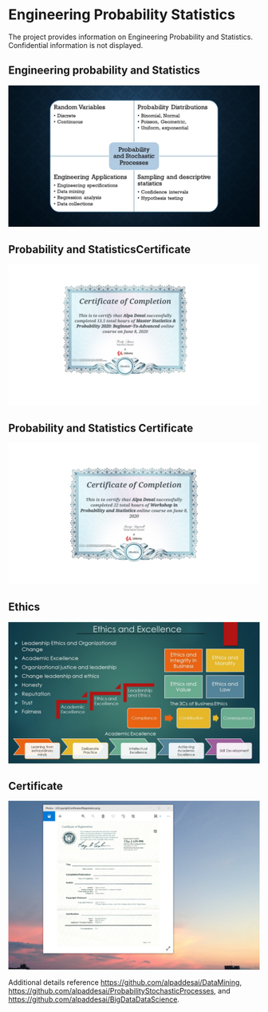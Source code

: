 # Engineering Probability Statistics

The project provides information on Engineering Probability and Statistics. Confidential information is not displayed.

## Engineering probability and Statistics
![image](Probability.jpg)

## Probability and StatisticsCertificate
![image](ProbabilityCertificateI.jpg)

## Probability and Statistics Certificate
![image](ProbabilityCertificateIII.jpg)

## Ethics
![image](Ethics.jpg)

## Certificate
![image](USCopyrightCertificate.png)

Additional details reference https://github.com/alpaddesai/DataMining, https://github.com/alpaddesai/ProbabilityStochasticProcesses, and https://github.com/alpaddesai/BigDataDataScience. 
